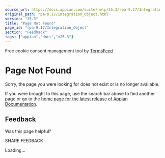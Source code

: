 ```yaml
---
source_url: https://docs.appian.com/suite/help/25.3/rpa-9.17/Integration_Object.html
original_path: rpa-9.17/Integration_Object.html
version: "25.3"
title: "Page Not Found"
page_id: "rpa-9.17/Integration_Object"
section: "Feedback"
tags: ["appian","docs","v25.3"]
---
```



Free cookie consent management tool by [TermsFeed](https://www.termsfeed.com/)

# Page Not Found

Sorry, the page you were looking for does not exist or is no longer available.

If you were brought to this page, use the search bar above to find another page or go to the [home page for the latest release of Appian Documentation](https://docs.appian.com/suite/help/latest/).

## Feedback

Was this page helpful?

SHARE FEEDBACK

Loading...